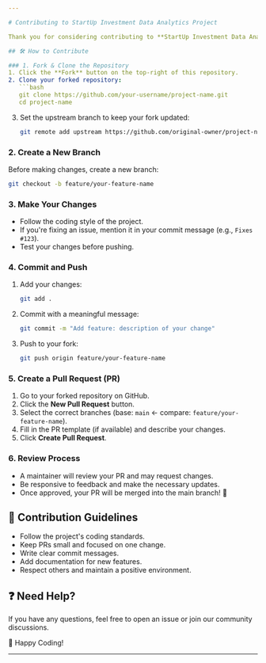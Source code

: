 ```yaml
---

# Contributing to StartUp Investment Data Analytics Project  

Thank you for considering contributing to **StartUp Investment Data Analytics Project**! 🎉 We welcome all contributions, whether it's fixing a bug, improving documentation, or adding new features.  

## 🛠 How to Contribute  

### 1. Fork & Clone the Repository  
1. Click the **Fork** button on the top-right of this repository.  
2. Clone your forked repository:  
   ```bash
   git clone https://github.com/your-username/project-name.git
   cd project-name
   ```  
3. Set the upstream branch to keep your fork updated:  
   ```bash
   git remote add upstream https://github.com/original-owner/project-name.git
   ```  

### 2. Create a New Branch  
Before making changes, create a new branch:  
```bash
git checkout -b feature/your-feature-name
```  

### 3. Make Your Changes  
- Follow the coding style of the project.  
- If you're fixing an issue, mention it in your commit message (e.g., `Fixes #123`).  
- Test your changes before pushing.  

### 4. Commit and Push  
1. Add your changes:  
   ```bash
   git add .
   ```  
2. Commit with a meaningful message:  
   ```bash
   git commit -m "Add feature: description of your change"
   ```  
3. Push to your fork:  
   ```bash
   git push origin feature/your-feature-name
   ```  

### 5. Create a Pull Request (PR)  
1. Go to your forked repository on GitHub.  
2. Click the **New Pull Request** button.  
3. Select the correct branches (base: `main` ← compare: `feature/your-feature-name`).  
4. Fill in the PR template (if available) and describe your changes.  
5. Click **Create Pull Request**.  

### 6. Review Process  
- A maintainer will review your PR and may request changes.  
- Be responsive to feedback and make the necessary updates.  
- Once approved, your PR will be merged into the main branch! 🎉  

## 📜 Contribution Guidelines  
- Follow the project's coding standards.  
- Keep PRs small and focused on one change.  
- Write clear commit messages.  
- Add documentation for new features.  
- Respect others and maintain a positive environment.  

## ❓ Need Help?  
If you have any questions, feel free to open an issue or join our community discussions.  

🚀 Happy Coding!  

---
```


